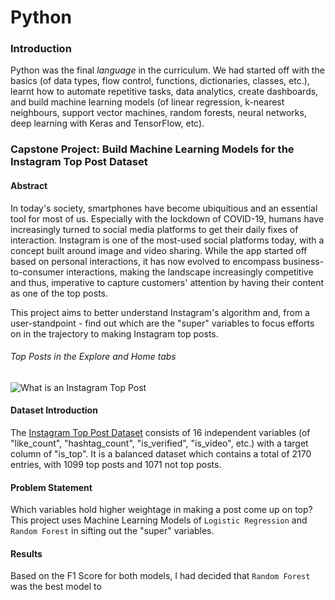 # Python

### Introduction
Python was the final *language* in the curriculum. We had started off with the basics (of data types, flow control, functions, dictionaries, classes, etc.), learnt how to automate repetitive tasks, data analytics, create dashboards, and build machine learning models (of linear regression, k-nearest neighbours, support vector machines, random forests, neural networks, deep learning with Keras and TensorFlow, etc).

### Capstone Project: Build Machine Learning Models for the Instagram Top Post Dataset

#### Abstract
In today's society, smartphones have become ubiquitious and an essential tool for most of us. Especially with the lockdown of COVID-19, humans have increasingly turned to social media platforms to get their daily fixes of interaction. Instagram is one of the most-used social platforms today, with a concept built around image and video sharing. While the app started off based on personal interactions, it has now evolved to encompass business-to-consumer interactions, making the landscape increasingly competitive and thus, imperative to capture customers' attention by having their content as one of the top posts.

This project aims to better understand Instagram's algorithm and, from a user-standpoint - find out which are the "super" variables to focus efforts on in the trajectory to making Instagram top posts.

###### Top Posts in the Explore and Home tabs
![What is an Instagram Top Post](https://github.com/TheWorldAtMyFingerTips/DS/blob/main/What%20is%20an%20Insta%20Top%20Post.png)


#### Dataset Introduction
The [Instagram Top Post Dataset](https://www.kaggle.com/rezaunderfit/instagram-top-post) consists of 16 independent variables (of "like_count", "hashtag_count", "is_verified", "is_video", etc.) with a target column of "is_top". It is a balanced dataset which contains a total of 2170 entries, with 1099 top posts and 1071 not top posts.

#### Problem Statement
Which variables hold higher weightage in making a post come up on top? This project uses Machine Learning Models of `Logistic Regression` and `Random Forest` in sifting out the "super" variables.


#### Results
Based on the F1 Score for both models, I had decided that `Random Forest` was the best model to 
